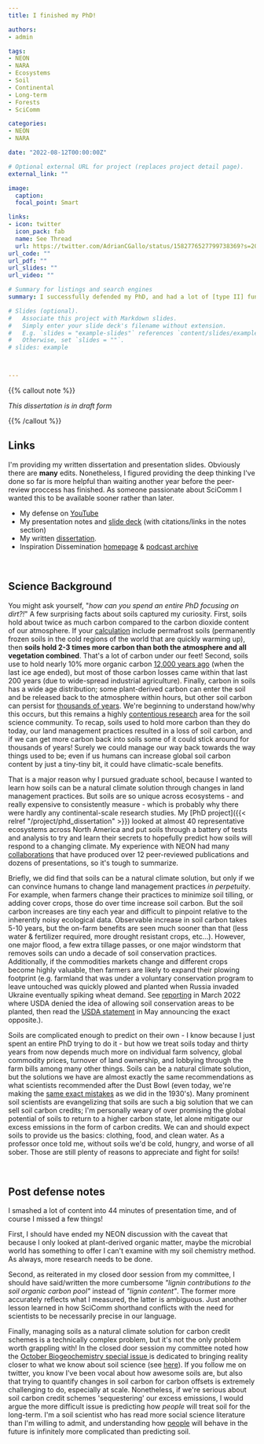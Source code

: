 ```yaml
---
title: I finished my PhD!

authors:
- admin

tags:
- NEON
- NARA
- Ecosystems
- Soil
- Continental
- Long-term
- Forests
- SciComm

categories:
- NEON
- NARA

date: "2022-08-12T00:00:00Z"

# Optional external URL for project (replaces project detail page).
external_link: ""

image:
  caption:
  focal_point: Smart

links:
- icon: twitter
  icon_pack: fab
  name: See Thread
  url: https://twitter.com/AdrianCGallo/status/1582776527799738369?s=20&t=AJ2VqP1mLIs0FR15lDJFVA
url_code: ""
url_pdf: ""
url_slides: ""
url_video: ""

# Summary for listings and search engines
summary: I successfully defended my PhD, and had a lot of [type II] fun in the process. You can watch my presentation, look through my slides, and access my *draft* dissertation that still requires more edits before it's finalized. Enjoy.  

# Slides (optional).
#   Associate this project with Markdown slides.
#   Simply enter your slide deck's filename without extension.
#   E.g. `slides = "example-slides"` references `content/slides/example-slides.md`.
#   Otherwise, set `slides = ""`.
# slides: example



---
```

{{% callout note %}}

_This dissertation is in draft form_

{{% /callout %}}


## Links

 I'm providing my written dissertation and presentation slides. Obviously there are __many__ edits. Nonetheless, I figured providing the deep thinking I've done so far is more helpful than waiting another year before the peer-review proccess has finished. As someone passionate about SciComm I wanted this to be available sooner rather than later.

 - My defense on [YouTube](https://youtu.be/qrPpsV34E0A)
 - My presentation notes and [slide deck](https://docs.google.com/presentation/d/1YFLgXWVOdiGcBTpRh-1lsenn7OfK03Z5sY7ofKAPm1I/edit?usp=sharing) (with citations/links in the notes section)
 - My written [dissertation](https://ir.library.oregonstate.edu/concern/graduate_thesis_or_dissertations/x346dd059?locale=en). 
 - Inspiration Dissemination [homepage](https://blogs.oregonstate.edu/inspiration/) & [podcast archive](https://feeds.transistor.fm/inspiration-dissemination) 


 <br> 
 
## Science Background

You might ask yourself, "*how can you spend an entire PhD focusing on dirt?!*" A few surprising facts about soils captured my curiosity. First, soils hold about twice as much carbon compared to the carbon dioxide content of our atmosphere. If your [calculation](https://www.globalchange.gov/content/about-soccr-2) include permafrost soils (permanently frozen soils in the cold regions of the world that are quickly warming up), then **soils hold 2-3 times more carbon than both the atmosphere and all vegetation combined**. That's a lot of carbon under our feet! Second, soils use to hold nearly 10% more organic carbon [12,000 years ago](https://www.pnas.org/doi/10.1073/pnas.1706103114) (when the last ice age ended), but most of those carbon losses came within that last 200 years (due to wide-spread industrial agriculture). Finally, carbon in soils has a wide age distribution; some plant-derived carbon can enter the soil and be released back to the atmosphere within hours, but other soil carbon can persist for [thousands of years](https://www.annualreviews.org/doi/10.1146/annurev.earth.36.031207.124300). We're beginning to understand how/why this occurs, but this remains a highly [contentious research](https://www.nature.com/articles/nature16069/) area for the soil science community. To recap, soils used to hold more carbon than they do today, our land management practices resulted in a loss of soil carbon, and if we can get more carbon back into soils some of it could stick around for thousands of years! Surely we could manage our way back towards the way things used to be; even if us humans can increase global soil carbon content by just a tiny-tiny bit, it could have climatic-scale benefits.

That is a major reason why I pursued graduate school, because I wanted to learn how soils can be a natural climate solution through changes in land management practices. But soils are so unique across ecosystems - and really expensive to consistently measure - which is probably why there were hardly any continental-scale research studies. My [PhD project]({{< relref "/project/phd_dissertation" >}}) looked at almost 40 representative ecosystems across North America and put soils through a battery of tests and analysis to try and learn their secrets to hopefully predict how soils will respond to a changing climate. My experience with NEON had many [collaborations](https://adriancgallo.com/tag/neon) that have produced over 12 peer-reviewed publications and dozens of presentations, so it's tough to summarize. 

Briefly, we did find that soils can be a natural climate solution, but only if we can convince humans to change land management practices *in perpetuity*. For example, when farmers change their practices to minimize soil tilling, or adding cover crops, those do over time increase soil carbon. But the soil carbon increases are tiny each year and difficult to pinpoint relative to the inherently noisy ecological data. Observable increase in soil carbon takes 5-10 years, but the on-farm benefits are seen much sooner than that (less water & fertilizer required, more drought resistant crops, etc...). However, one major flood, a few extra tillage passes, or one major windstorm that removes soils can undo a decade of soil conservation practices. Additionally, if the commodities markets change and different crops become highly valuable, then farmers are likely to expand their plowing footprint (e.g. farmland that was under a voluntary conservation program to leave untouched was quickly plowed and planted when Russia invaded Ukraine eventually spiking wheat demand. See [reporting](https://civileats.com/2022/03/09/the-field-report-what-the-invasion-of-ukraine-means-for-the-food-supply/) in March 2022 where USDA denied the idea of allowing soil conservation areas to be planted, then read the [USDA statement](https://www.fsa.usda.gov/news-room/news-releases/2022/usda-to-allow-producers-to-request-voluntary-termination-of-conservation-reserve-program-contract) in May announcing the exact opposite.).  

Soils are complicated enough to predict on their own - I know because I just spent an entire PhD trying to do it - but how we treat soils today and thirty years from now depends much more on individual farm solvency, global commodity prices, turnover of land ownership, and lobbying through the farm bills among many other things. Soils can be a natural climate solution, but the solutions we have are almost exactly the same recommendations as what scientists recommended after the Dust Bowl (even today, we're making the [same exact mistakes](https://www.usatoday.com/story/news/nation/2023/05/01/illinois-dust-storm-causes-massive-pileup-closes-traffic-for-30-miles/70172073007/) as we did in the 1930's). Many prominent soil scientists are evangelizing that soils are such a big solution that we can sell soil carbon credits; I'm personally weary of over promising the global potential of soils to return to a higher carbon state, let alone mitigate our excess emissions in the form of carbon credits. We can and should expect soils to provide us the basics: clothing, food, and clean water. As a professor once told me, without soils we'd be cold, hungry, and worse of all sober. Those are still plenty of reasons to appreciate and fight for soils!
 
 <br>

## Post defense notes

 I smashed a lot of content into 44 minutes of presentation time, and of course I missed a few things! 
 
First, I should have ended my NEON discussion with the caveat that because I only looked at plant-derived organic matter, maybe the microbial world has something to offer I can't examine with my soil chemistry method. As always, more research needs to be done. 

Second, as reiterated in my closed door session from my committee, I should have said/written the more cumbersome _"lignin contributions to the soil organic carbon pool"_ instead of _"lignin content"_. The former more accurately reflects what I measured, the latter is ambiguous. Just another lesson learned in how SciComm shorthand conflicts with the need for scientists to be necessarily precise in our language. 

Finally, managing soils as a natural climate solution for carbon credit schemes is a technically complex problem, but it's not the only problem worth grappling with! In the closed door session my committee noted how the [October Biogeochemistry special issue ](https://link.springer.com/journal/10533/volumes-and-issues/161-1) is dedicated to bringing reality closer to what we know about soil science (see [here](https://link.springer.com/article/10.1007/s10533-022-00969-x)). If you follow me on twitter, you know I've been vocal about how awesome soils are, but also that trying to quantify changes in soil carbon for carbon offsets is extremely challenging to do, especially at scale. Nonetheless, if we're serious about soil carbon credit schemes 'sequestering' our excess emissions, I would argue the more difficult issue is predicting how _people_ will treat soil for the long-term. I'm a soil scientist who has read more social science literature than I'm willing to admit, and understanding how [people](https://twitter.com/AdrianCGallo/status/1620850827010408453?s=20&t=eMH_oScBIz1h6tmFznwCmg) will behave in the future is infinitely more complicated than predicting soil.

